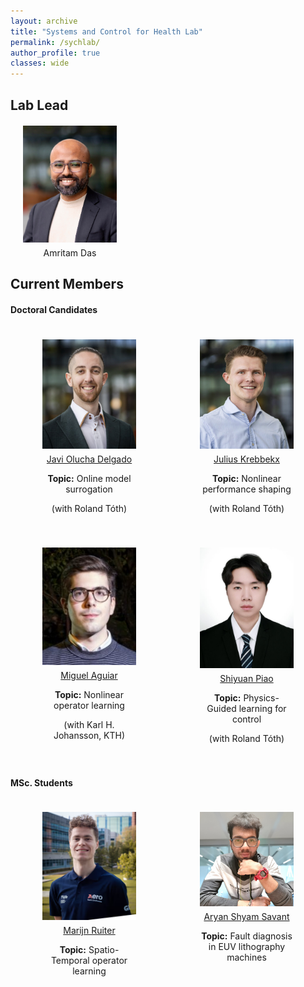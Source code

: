 ```yaml
---
layout: archive
title: "Systems and Control for Health Lab"
permalink: /sychlab/
author_profile: true
classes: wide
---
```


<style>
.member-container {
  display: flex;
  flex-wrap: wrap;
  justify-content: space-around; /* Adjust spacing as necessary */
}

.member {
  text-align: center; /* Center the text below the images */
  margin: 20px; /* Space between each member */
  width: 150px; /* Set a width for the member boxes */
}

.member img {
  max-width: 100%; /* Ensure images are responsive */
  height: auto; /* Maintain aspect ratio */
}
.name {
  font-weight: normal; /* Make the font normal, not bold */
  font-size: 14px; /* Make the font smaller */
  margin-top: 5px; /* Reduce space above the name */
}
</style>



## Lab Lead 

  <div class="member">
    <img src="/assets/amritam.jpg" alt="John Doe" />
    <h3 class="name">Amritam Das</h3>
  </div>

## Current Members

#### Doctoral Candidates

<div class="member-container">
  
  <div class="member">
    <img src="/assets/members/Javi.jpg" alt="Javi" />
    <h3 class="name"><a href="https://scholar.google.com/citations?hl=it&user=zMM1AJ4AAAAJ&view_op=list_works&sortby=pubdate">Javi Olucha Delgado</a></h3>
   <h3 class="name"><strong>Topic:</strong> Online model surrogation</h3>
   <h3 class="name">(with Roland Tóth)</h3>
  </div>

  <div class="member">
    <img src="/assets/members/Julius.jpg" alt="Julius" />
    <h3 class="name"><a href="https://scholar.google.com/citations?user=Fk_c6L4AAAAJ&hl=en">Julius Krebbekx</a></h3>
   <h3 class="name"><strong>Topic:</strong> Nonlinear performance shaping</h3>
   <h3 class="name">(with Roland Tóth)</h3>
  </div>

  <div class="member">
    <img src="/assets/members/Miguel.jpeg" alt="Miguel" />
    <h3 class="name"><a href="https://scholar.google.com/citations?user=9LxTyZMAAAAJ&hl=en">Miguel Aguiar</a></h3>
   <h3 class="name"><strong>Topic:</strong> Nonlinear operator learning</h3>
   <h3 class="name">(with Karl H. Johansson, KTH)</h3>
  </div>

  <div class="member">
    <img src="/assets/members/Shiyuan.jpg" alt="Shiyuan" />
    <h3 class="name"><a href="https://ieeexplore.ieee.org/author/946276725921753">Shiyuan Piao</a></h3>
   <h3 class="name"><strong>Topic:</strong> Physics-Guided learning for control</h3>
   <h3 class="name">(with Roland Tóth)</h3>
  </div>
  <!-- Add more members as needed -->



</div>


#### MSc. Students

<div class="member-container">
  
  <div class="member">
    <img src="/assets/members/Marijn.png" alt="Marijn" />
    <h3 class="name"><a href="https://nl.linkedin.com/in/marijn-ruiter-705043252">Marijn Ruiter</a></h3>
   <h3 class="name"><strong>Topic:</strong> Spatio-Temporal operator learning</h3>
  </div>

  <div class="member">
    <img src="/assets/members/Aryan.jpg" alt="Aryan" />
    <h3 class="name"><a href="https://nl.linkedin.com/in/aryan-shyam-savant-850259157">Aryan Shyam Savant</a></h3>
   <h3 class="name"><strong>Topic:</strong> Fault diagnosis in EUV lithography machines</h3>
  </div>

  <!-- Add more members as needed -->



</div>


<!--You can download a PDF copy of my CV [here](/files/AmritamCV.pdf).-->
